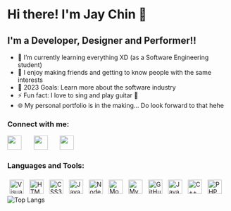 # Hi there! I'm Jay Chin 👋 
## I'm a Developer, Designer and Performer!!

- 🌱 I’m currently learning everything XD (as a Software Engineering student)
- 👯 I enjoy making friends and getting to know people with the same interests 
- 🥅 2023 Goals: Learn more about the software industry
- ⚡ Fun fact: I love to sing and play guitar 🎸
- 🌐 My personal portfolio is in the making... Do look forward to that hehe

### Connect with me:

<p>
  <a href="https://discordapp.com/users/305347948932235264"><img width="32px" src="https://cdn3.iconfinder.com/data/icons/popular-services-brands-vol-2/512/discord-512.png"/></a>
  &#8287;&#8287;&#8287;&#8287;&#8287;
  <a href="https://www.linkedin.com/in/chin-kee-jeay-932056244/"><img width="32px" src="https://cdn2.iconfinder.com/data/icons/social-media-2285/512/1_Linkedin_unofficial_colored_svg-512.png"/></a>
  &#8287;&#8287;&#8287;&#8287;&#8287;
  <a href="https://www.instagram.com/ckj2793/"><img width="32px" src="https://cdn2.iconfinder.com/data/icons/social-media-applications/64/social_media_applications_3-instagram-512.png"/></a>
</p>

### Languages and Tools:

<img align="left" alt="Visual Studio Code" width="32px" src="https://cdn.jsdelivr.net/gh/devicons/devicon/icons/vscode/vscode-original.svg" style="padding:5px;" />
<img align="left" alt="HTML5" width="32px" src="https://cdn.jsdelivr.net/gh/devicons/devicon/icons/html5/html5-original.svg" style="padding:5px;" />
<img align="left" alt="CSS3" width="32px" src="https://cdn.jsdelivr.net/gh/devicons/devicon/icons/css3/css3-original.svg" style="padding:5px;" />
<img align="left" alt="JavaScript" width="32px" src="https://cdn.jsdelivr.net/gh/devicons/devicon/icons/javascript/javascript-original.svg" style="padding:5px;" />
<img align="left" alt="Node.js" width="32px" src="https://cdn.jsdelivr.net/gh/devicons/devicon/icons/nodejs/nodejs-original.svg" style="padding:5px;" />
<img align="left" alt="MongoDB" width="32px" src="https://cdn.jsdelivr.net/gh/devicons/devicon/icons/mongodb/mongodb-original.svg" style="padding:5px;" />
<img align="left" alt="MySQL" width="32px" src="https://cdn.jsdelivr.net/gh/devicons/devicon/icons/mysql/mysql-original.svg" style="padding:5px;" />
<img align="left" alt="GitHub" width="32px" src="https://cdn4.iconfinder.com/data/icons/social-media-logos-6/512/71-github-512.png" style="padding:5px;" />
<img align="left" alt="Java" width="32px" src="https://cdn4.iconfinder.com/data/icons/logos-and-brands/512/181_Java_logo_logos-512.png" style="padding:5px;" />
<img align="left" alt="C++" width="32px" src="https://cdn-icons-png.flaticon.com/512/6132/6132222.png" style="padding:5px;" />
<img align="left" alt="PHP" width="32px" src="https://cdn3.iconfinder.com/data/icons/popular-services-brands/512/php-512.png" style="padding:5px;" />

![Top Langs](https://github-readme-stats.vercel.app/api/top-langs/?username=codewithjay101&layout=compact)
